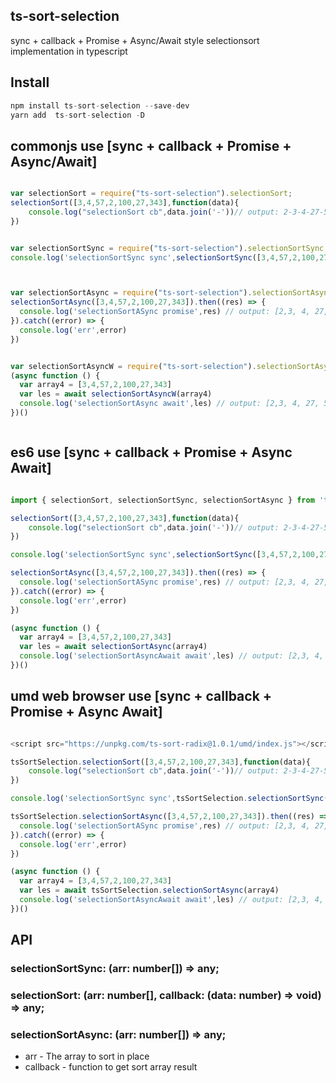 ## ts-sort-selection

sync + callback + Promise + Async/Await style selectionsort implementation in typescript

## Install

```js
npm install ts-sort-selection --save-dev
yarn add  ts-sort-selection -D
```


## commonjs use  [sync + callback + Promise + Async/Await]

```js

var selectionSort = require("ts-sort-selection").selectionSort;
selectionSort([3,4,57,2,100,27,343],function(data){
    console.log("selectionSort cb",data.join('-'))// output: 2-3-4-27-57-100-343
})


var selectionSortSync = require("ts-sort-selection").selectionSortSync;
console.log('selectionSortSync sync',selectionSortSync([3,4,57,2,100,27,343]))// output: [2,3, 4, 27, 57,100,343]



var selectionSortAsync = require("ts-sort-selection").selectionSortAsync;
selectionSortAsync([3,4,57,2,100,27,343]).then((res) => {
  console.log('selectionSortASync promise',res) // output: [2,3, 4, 27, 57,100,343]
}).catch((error) => {
  console.log('err',error)
})


var selectionSortAsyncW = require("ts-sort-selection").selectionSortAsync;
(async function () {
  var array4 = [3,4,57,2,100,27,343]
  var les = await selectionSortAsyncW(array4)
  console.log('selectionSortAsync await',les) // output: [2,3, 4, 27, 57,100,343]
})()



```

## es6 use  [sync + callback + Promise + Async Await]

```js 

import { selectionSort, selectionSortSync, selectionSortAsync } from 'ts-sort-selection'

selectionSort([3,4,57,2,100,27,343],function(data){
    console.log("selectionSort cb",data.join('-'))// output: 2-3-4-27-57-100-343
})

console.log('selectionSortSync sync',selectionSortSync([3,4,57,2,100,27,343]))

selectionSortAsync([3,4,57,2,100,27,343]).then((res) => {
  console.log('selectionSortASync promise',res) // output: [2,3, 4, 27, 57,100,343]
}).catch((error) => {
  console.log('err',error)
})

(async function () {
  var array4 = [3,4,57,2,100,27,343]
  var les = await selectionSortAsync(array4)
  console.log('selectionSortAsyncAwait await',les) // output: [2,3, 4, 27, 57,100,343]
})()


```


## umd web browser use  [sync + callback + Promise + Async Await]

```js

<script src="https://unpkg.com/ts-sort-radix@1.0.1/umd/index.js"></script>

tsSortSelection.selectionSort([3,4,57,2,100,27,343],function(data){
    console.log("selectionSort cb",data.join('-'))// output: 2-3-4-27-57-100-343
})

console.log('selectionSortSync sync',tsSortSelection.selectionSortSync([3,4,57,2,100,27,343]))

tsSortSelection.selectionSortAsync([3,4,57,2,100,27,343]).then((res) => {
  console.log('selectionSortASync promise',res) // output: [2,3, 4, 27, 57,100,343]
}).catch((error) => {
  console.log('err',error)
})

(async function () {
  var array4 = [3,4,57,2,100,27,343]
  var les = await tsSortSelection.selectionSortAsync(array4)
  console.log('selectionSortAsyncAwait await',les) // output: [2,3, 4, 27, 57,100,343]
})()

```



## API
### selectionSortSync: (arr: number[]) => any;
### selectionSort: (arr: number[], callback: (data: number) => void) => any;
### selectionSortAsync: (arr: number[]) => any;

- arr - The array to sort in place
- callback - function to get sort array result 